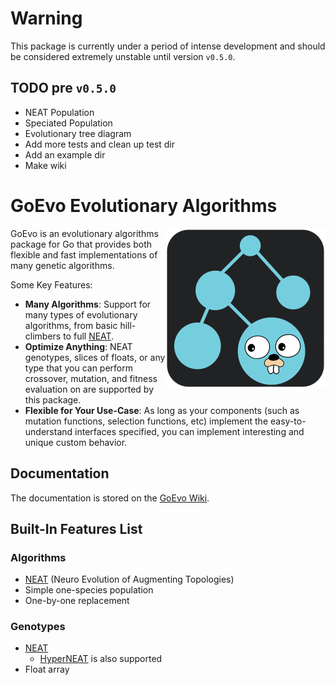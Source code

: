 # Warning
This package is currently under a period of intense development and should be considered extremely unstable until version `v0.5.0`.

## TODO pre `v0.5.0`
- NEAT Population
- Speciated Population
- Evolutionary tree diagram
- Add more tests and clean up test dir
- Add an example dir
- Make wiki


# GoEvo Evolutionary Algorithms
<img src="./PACKAGE_ART/icon-background.svg" width=256 align="right"/>

GoEvo is an evolutionary algorithms package for Go that provides both flexible and fast implementations of many genetic algorithms.

Some Key Features:
- **Many Algorithms**: Support for many types of evolutionary algorithms, from basic hill-climbers to full [NEAT](https://nn.cs.utexas.edu/downloads/papers/stanley.ec02.pdf).
- **Optimize Anything**: NEAT genotypes, slices of floats, or any type that you can perform crossover, mutation, and fitness evaluation on are supported by this package.
- **Flexible for Your Use-Case**: As long as your components (such as mutation functions, selection functions, etc) implement the easy-to-understand interfaces specified, you can implement interesting and unique custom behavior.

## Documentation
The documentation is stored on the [GoEvo Wiki](https://github.com/JoshPattman/goevo/wiki).

## Built-In Features List
### Algorithms
- [NEAT](https://nn.cs.utexas.edu/downloads/papers/stanley.ec02.pdf) (Neuro Evolution of Augmenting Topologies)
- Simple one-species population
- One-by-one replacement

### Genotypes
- [NEAT](https://nn.cs.utexas.edu/downloads/papers/stanley.ec02.pdf)
  	- [HyperNEAT](https://axon.cs.byu.edu/~dan/778/papers/NeuroEvolution/stanley3**.pdf) is also supported
- Float array
